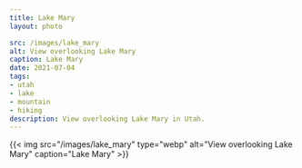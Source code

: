 ```yaml
---
title: Lake Mary
layout: photo

src: /images/lake_mary
alt: View overlooking Lake Mary
caption: Lake Mary
date: 2021-07-04
tags:
- utah
- lake
- mountain
- hiking
description: View overlooking Lake Mary in Utah.
---
```


{{< img src="/images/lake_mary" type="webp" alt="View overlooking Lake Mary" caption="Lake Mary" >}}
